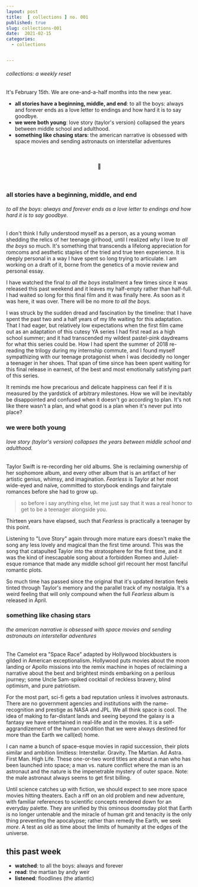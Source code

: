 ```yaml
---
layout: post
title:  [ collections ] no. 001
published: true
slug: collections-001
date:  2021-02-15
categories:
  - collections


---
```


###### collections: a weekly reset



It's February 15th. We are one-and-a-half months into the new year. 

- **all stories have a beginning, middle, and end**: to all the boys: always and forever ends as a love letter to endings and how hard it is to say goodbye.
- **we were both young**: love story (taylor's version) collapsed the years between middle school and adulthood.
- **something like chasing stars**: the american narrative is obsessed with space movies and sending astronauts on interstellar adventures

<br />

<h4 style="text-align:center">💌</h4>

<!--more-->

<br/>

### all stories have a beginning, middle, and end

###### to all the boys: always and forever ends as a love letter to endings and how hard it is to say goodbye.

I don't think I fully understood myself as a person, as a young woman shedding the relics of her teenage girlhood, until I realized *why* I love *to all the boys* so much. It's something that transcends a lifelong appreciation for romcoms and aesthetic staples of the tried and true teen experience. It is deeply personal in a way I have spent so long trying to articulate. I am working on a draft of it, borne from the genetics of a movie review and personal essay.

I have watched the final *to all the boys* installment a few times since it was released this past weekend and it leaves my half-empty rather than half-full. I had waited so long for this final film and it was finally here. As soon as it was here, it was over. There will be no more *to all the boys.*

I was struck by the sudden dread and fascination by the timeline: that I have spent the past two and a half years of my life waiting for this adaptation. That I had eager, but relatively low expectations when the first film came out as an adaptation of this cutesy YA series I had first read as a high school summer; and it had transcended my wildest pastel-pink daydreams for what this series could be. How I had spent the summer of 2018 re-reading the trilogy during my internship commute, and I found myself sympathizing with our teenage protagonist when I was decidedly no longer a teenager in her shoes. That span of time since has been spent waiting for this final release in earnest, of the best and most emotionally satisfying part of this series. 

It reminds me how precarious and delicate happiness can feel if it is measured by the yardstick of arbitrary milestones. How we will be inevitably be disappointed and confused when it doesn't go according to plan. It's not like there wasn't a plan, and what good is a plan when it's never put into place?



### we were both young

###### love story (taylor's version) collapses the years between middle school and adulthood.

Taylor Swift is re-recording her old albums. She is reclaiming ownership of her sophomore album, and every other album that is an artifact of her artistic genius, whimsy, and imagination. *Fearless* is Taylor at her most wide-eyed and naïve, committed to storybook endings and fairytale romances before she had to grow up. 

> so before i say anything else, let me just say that it was a real honor to get to be a teenager alongside you.

Thirteen years have elapsed, such that *Fearless* is practically a teenager by this point.

Listening to  "Love Story" again through more mature ears doesn't make the song any less lovely and magical than the first time around. This was the song that catapulted Taylor into the stratosphere for the first time, and it was the kind of inescapable song about a forbidden Romeo and Juliet-esque romance that made any middle school girl recount her most fanciful romantic plots.

So much time has passed since the original that it's updated iteration feels tinted through  Taylor's memory and the parallel track of my nostalgia. It's a weird feeling that will only compound when the full *Fearless* album is released in April. 

### something like chasing stars

###### the american narrative is obsessed with space movies and sending astronauts on interstellar adventures

The Camelot era "Space Race" adapted by Hollywood blockbusters is gilded in American exceptionalism. Hollywood puts movies about the moon landing or Apollo missions into the remix machine in hopes of reclaiming a narrative about the best and brightest minds embarking on a perilous journey; some Uncle Sam-spiked cocktail of reckless bravery, blind optimism, and pure patriotism.

For the most part, sci-fi gets a bad reputation unless it involves astronauts. There are no government agencies and institutions with the name-recognition and prestige as NASA and JPL. We all think space is cool. The idea of making to far-distant lands and seeing beyond the galaxy is a fantasy we have entertained in real-life and in the movies. It is a self-aggrandizement of the human condition that we were always destined for more than the Earth we call(ed) home. 

I can name a bunch of space-esque movies in rapid succession, their plots similar and ambition limitless: Interstellar. Gravity. The Martian. Ad Astra. First Man. High Life. These one-or-two word titles are about a man who has been launched into space; a man vs. nature conflict where the man is an astronaut and the nature is the impenetrable mystery of outer space. Note: the male astronaut always seems to get first billing.

Until science catches up with fiction, we should expect to see more space movies hitting theaters. Each a riff on an old problem and new adventure, with familiar references to scientific concepts rendered down for an everyday palette. They are unified by this ominous doomsday plot that Earth is no longer untenable and the miracle of human grit and tenacity is the only thing preventing the apocalypse; rather than remedy the Earth, we seek *more*. A test as old as time about the limits of humanity at the edges of the universe.

## this past week

- **watched**: to all the boys: always and forever
- **read**: the martian by andy weir
- **listened**: floodlines (the atlantic)